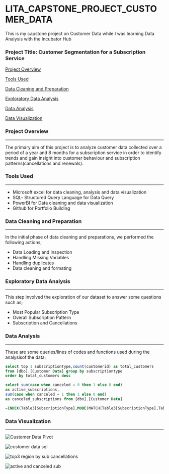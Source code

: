 # LITA_CAPSTONE_PROJECT_CUSTOMER_DATA
This is my capstone project on Customer Data while I was learning Data Analysis with the Incubator Hub 

### Project Title: Customer Segmentation for a Subscription Service

[Project Overview](#project-overview)

[Tools Used](#tools-used)

[Data Cleaning and Preparation](#data-cleaning-and-preparation)

[Exploratory Data Analysis](#exploratory-data-analysis)

[Data Analysis](#data-analysis)

[Data Visualization](#data-visualization)


### Project Overview
---
The primary aim of this project is to analyze customer data collected over a period of a year and 8 months for a subscription service in order to identify trends and gain insight into customer behaviour and subscription patterns(cancellations and renewals).

### Tools Used
---
- Microsoft excel for data cleaning, analysis and data visualization
- SQL- Structured Query Language for Data Query
- PowerBI for Data cleaning and data visualization
- Github for Portfolio Building

### Data Cleaning and Preparation
---
In the initial phase of data cleaning and preparations, we performed the following actions;
- Data Loading and Inspection
- Handling Missing Variables
- Handling duplicates
- Data cleaning and formating

### Exploratory Data Analysis
---
This step involved the exploration of our dataset to answer some questions such as;
- Most Popular Subscription Type
- Overall Subscription Pattern
- Subscription and Cancellations

### Data Analysis
---
These are some queries/lines of codes and functions used during the analysisof the data;
```SQL
select top 1 subscriptionType,count(customerid) as total_customers
from [dbo].[Customer Data] group by subscriptiontype
order by total_customers desc 

select sum(case when canceled = 0 then 1 else 0 end) 
as active_subscriptions,
sum(case when canceled = 1 then 1 else 0 end) 
as canceled_subscriptions from [dbo].[Customer Data]

=INDEX(Table3[SubscriptionType],MODE(MATCH(Table3[SubscriptionType],Table3[SubscriptionType],0)))
```
### Data Visualization
---
![Customer Data Pivot](https://github.com/user-attachments/assets/b0d37b6a-1087-4048-86c3-233e19ee3aee)

![customer data sql](https://github.com/user-attachments/assets/f8b3b538-022a-40ed-bb1c-4042b13af551)

![top3 region by sub cancellations](https://github.com/user-attachments/assets/15f4345d-736d-48f5-8a1d-2e06b760256f)

![active and canceled sub](https://github.com/user-attachments/assets/ded65e83-6672-42e8-90d9-322f77f91a18)


